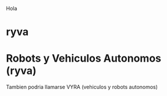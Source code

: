 Hola
# ryva

Robots y Vehiculos Autonomos (ryva)
===================================

Tambien podria llamarse VYRA (vehiculos y robots autonomos)

